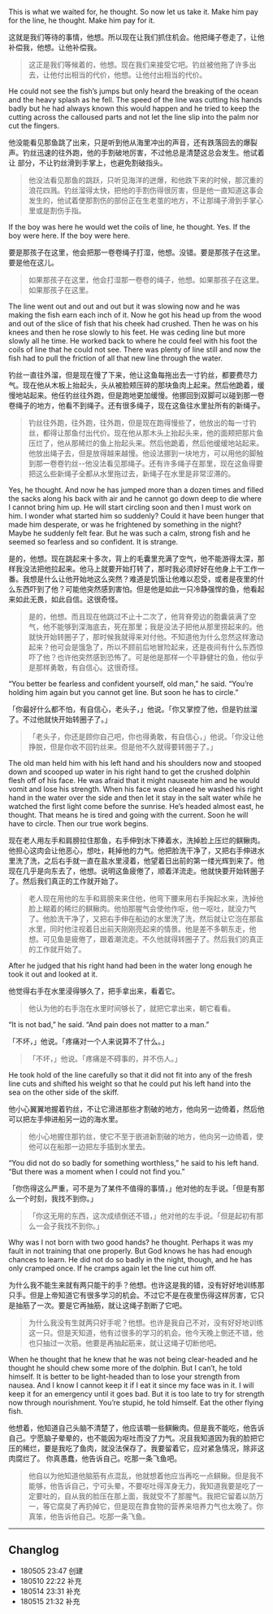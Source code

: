 This is what we waited for, he thought. So now let us take it. Make him pay for the line, he thought. Make him pay for it.

这就是我们等待的事情，他想。所以现在让我们抓住机会。他把绳子卷走了，让他补偿我，他想。让他补偿我。

> 这正是我们等候着的，他想。现在我们来接受它吧。钓丝被他拖了许多出去，让他付出相当的代价，他想。让他付出相当的代价。
He could not see the fish’s jumps but only heard the breaking of the ocean and the heavy splash as he fell. The speed of the line was cutting his hands badly but he had always known this would happen and he tried to keep the cutting across the calloused parts and not let the line slip into the palm nor cut the fingers.

他没能看见那鱼跳了出来，只是听到他从海里冲出的声音，还有跌落回去的爆裂声。钓丝迅速的往外跑，他的手割破地厉害，不过他总是清楚这总会发生。他试着让  部分，不让钓丝滑到手掌上，也避免割破指头。

> 他没法看见那鱼的跳跃，只听见海洋的迸爆，和他跌下来的时候，那沉重的浪花四溅。钓丝溜得太快，把他的手割伤得很厉害，但是他一直知道这事会发生的，他试着使那割伤的部份正在生老茧的地方，不让那绳子滑到手掌心里或是割伤手指。
If the boy was here he would wet the coils of line, he thought. Yes. If the boy were here. If the boy were here.

要是那孩子在这里，他会把那一卷卷绳子打湿，他想。没错。要是那孩子在这里。要是他在这儿。

> 如果那孩子在这里，他会打湿那一卷卷的绳子，他想。如果那孩子在这里。如果那孩子在这里。

The line went out and out and out but it was slowing now and he was making the fish earn each inch of it. Now he got his head up from the wood and out of the slice of fish that his cheek had crushed. Then he was on his knees and then he rose slowly to his feet. He was ceding line but more slowly all he time. He worked back to where he could feel with his foot the coils of line that he could not see. There was plenty of line still and now the fish had to pull the friction of all that new line through the water.

钓丝一直往外溜，但是现在慢了下来，他让这鱼每拖出去一寸钓丝，都要费尽力气。现在他从木板上抬起头，头从被脸颊压碎的那块鱼肉上起来。然后他跪着，缓慢地站起来。他任钓丝往外跑，但是跑地更加缓慢。他挪回到双脚可以碰到那一卷卷绳子的地方，他看不到绳子。还有很多绳子，现在这鱼往水里扯所有的新绳子。

> 钓丝往外跑，往外跑，往外跑，但是现在跑得慢些了，他放出的每一寸钓丝，都得让那鱼付出代价。现在他从那木头上抬起头来，他的面颊把那片鱼压烂了，他从那稀烂的鱼上抬起头来。然后他跪着，然后他缓缓地站起来。他放出绳子去，但是放得越来越慢。他设法挪到一块地方，可以用他的脚触到那一卷卷钓丝--他没法看见那绳子。还有许多绳子在那里，现在这鱼得要把这么些新绳子全都从水里拖过去，新绳子在水里是非常涩滞的。
Yes, he thought. And now he has jumped more than a dozen times and filled the sacks along his back with air and he cannot go down deep to die where I cannot bring him up. He will start circling soon and then I must work on him. I wonder what started him so suddenly? Could it have been hunger that made him desperate, or was he frightened by something in the night? Maybe he suddenly felt fear. But he was such a calm, strong fish and he seemed so fearless and so confident. It is strange.

是的，他想。现在跳起来十多次，背上的毛囊里充满了空气，他不能游得太深，那样我没法把他拉起来。他马上就要开始打转了，那时我必须好好在他身上干工作一番。我想是什么让他开始地这么突然？难道是饥饿让他难以忍受，或者是夜里的什么东西吓到了他？可能他突然感到害怕。但是他是如此一只冷静强悍的鱼，他看起来如此无畏，如此自信。这很奇怪。

> 是的，他想。而且现在他跳过不止十二次了，他背脊旁边的胞囊装满了空气，他不能够到深海底去，死在那里；我是没法子把他从那里捞起来的。他就快开始转圈子了，那时候我就得来对付他。不知道他为什么忽然这样激动起来？他可会是饿急了，所以不顾前后地冒险起来，还是夜间有什么东西惊吓了他？也许他突然感到恐怖了。可是他是那样一个平静健壮的鱼，他似乎是那样勇敢，有自信心。这很奇怪。

“You better be fearless and confident yourself, old man,” he said. “You’re holding him again but you cannot get line. But soon he has to circle.”

「你最好什么都不怕，有自信心，老头子，」他说。「你又掌控了他，但是钓丝溜了。不过他就快开始转圈子了。」

> 「老头子，你还是顾你自己吧，你也得勇敢，有自信心，」他说。「你没让他挣脱，但是你收不回钓丝来。但是他不久就得要转圈子了。」
The old man held him with his left hand and his shoulders now and stooped down and scooped up water in his right hand to get the crushed dolphin flesh off of his face. He was afraid that it might nauseate him and he would vomit and lose his strength. When his face was cleaned he washed his right hand in the water over the side and then let it stay in the salt water while he watched the first light come before the sunrise. He’s headed almost east, he thought. That means he is tired and going with the current. Soon he will have to circle. Then our true work begins.

现在老人用左手和肩膀拉住那鱼，右手伸到水下捧着水，洗掉脸上压烂的鲯鳅肉。他担心这肉会让他恶心，想吐，耗掉他的力气。他把脸洗干净了，又把右手伸进水里洗了洗，之后右手就一直在盐水里浸着，他望着日出前的第一缕光辉到来了。他现在几乎是向东去了，他想。说明这鱼疲倦了，顺着洋流走。他就快要开始转圈子了。然后我们真正的工作就开始了。

> 老人现在用他的左手和肩膀来来住他，他弯下腰来用右手掬起水来，洗掉他脸上糊着的稀烂的鲯鳅肉。他怕那腥气会使他作呕，他一呕吐，就没力气了。他脸洗干净了，又把右手伸在船边的水里洗了洗，然后就让它泡在那盐水里，同时他注视着日出前天刚刚亮起来的情景。他是差不多朝东走，他想。可见鱼是疲倦了，跟着潮流走。不久他就得转圈子了。然后我们的真正的工作就开始了。
After he judged that his right hand had been in the water long enough he took it out and looked at it.

他觉得右手在水里浸得够久了，把手拿出来，看着它。

> 他认为他的右手泡在水里时间够长了，就把它拿出来，朝它看看。

“It is not bad,” he said. “And pain does not matter to a man.”

「不坏，」他说。「疼痛对一个人来说算不了什么。」

> 「不坏，」他说。「疼痛是不碍事的，并不伤人。」

He took hold of the line carefully so that it did not fit into any of the fresh line cuts and shifted his weight so that he could put his left hand into the sea on the other side of the skiff.

他小心翼翼地握着钓丝，不让它滑进那些才割破的地方，他向另一边倚着，然后他可以把左手伸进船另一边的海水里。

> 他小心地握住那钓丝，使它不至于嵌进新割破的地方，他向另一边倚着，使他可以在船那一边把左手插到水里去。
“You did not do so badly for something worthless,” he said to his left hand. “But there was a moment when I could not find you.”

「你伤得这么严重，可不是为了某件不值得的事情，」他对他的左手说。「但是有那么一个时刻，我找不到你。」

> 「你这无用的东西，这次成绩倒还不错，」他对他的左手说。「但是起初有那么一会子我找不到你。」
Why was I not born with two good hands? he thought. Perhaps it was my fault in not training that one properly. But God knows he has had enough chances to learn. He did not do so badly in the night, though, and he has only cramped once. If he cramps again let the line cut him off.

为什么我不能生来就有两只能干的手？他想。也许这是我的错，没有好好地训练那只手。但是上帝知道它有很多学习的机会。不过它不是在夜里伤得这样厉害，它只是抽筋了一次。要是它再抽筋，就让这绳子割断了它吧。 

> 为什么我没有生就两只好手呢？他想。也许是我自己不对，没有好好地训练这一只。但是天知道，他有过很多的学习的机会。他今天晚上倒还不错，他也只抽过一次筋。他要是再抽起筋来，就让这绳子切断他吧。

When he thought that he knew that he was not being clear-headed and he thought he should chew some more of the dolphin. But I can’t, he told himself. It is better to be light-headed than to lose your strength from nausea. And I know I cannot keep it if I eat it since my face was in it. I will keep it for an emergency until it goes bad. But it is too late to try for strength now through nourishment. You’re stupid, he told himself. Eat the other flying fish.他想着，他知道自己头脑不清楚了，他应该嚼一些鲯鳅肉。但是我不能吃，他告诉自己。宁愿脑子晕晕的，也不能因为呕吐而没了力气。况且我知道因为我的脸把它压的稀烂，要是我吃了鱼肉，就没法保存了。我要留着它，应对紧急情况，除非这肉腐烂了。 你真愚蠢，他告诉自己。吃那一条飞鱼吧。

> 他自以为他知道他脑筋有点混乱，他就想着他应当再吃一点鲯鳅。但是我不能够，他告诉自己，宁可头晕，不要呕吐得浑身无力，我知道我要是吃了一定要吐的，自从我的脸压在那上面，我就受不了那腥气。我把它留着以防万一，等它腐臭了再扔掉它，但是现在靠食物的营养来培养力气也太晚了。你真笨，他告诉他自己。吃那一条飞鱼。
---
## Changlog
- 180505 23:47 创建
- 180510 22:22 补充
- 180514 23:31 补充
- 180515 21:32 补充